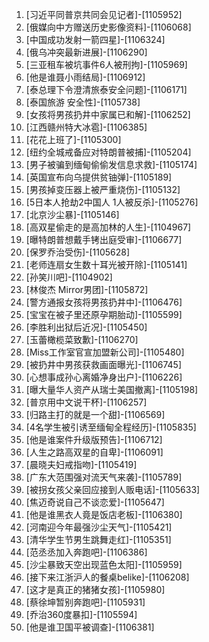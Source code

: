 
1. [习近平同普京共同会见记者]-[1105952]
1. [俄媒向中方赠送历史影像资料]-[1106068]
1. [中国成功发射一箭四星]-[1106324]
1. [俄乌冲突最新进展]-[1106290]
1. [三亚租车被坑事件6人被刑拘]-[1105969]
1. [他是谁聂小雨结局]-[1106912]
1. [泰总理下令澄清旅泰安全问题]-[1106171]
1. [泰国旅游 安全性]-[1105738]
1. [女孩将男孩扔井中家属已和解]-[1106252]
1. [江西赣州特大冰雹]-[1106385]
1. [花花上班了]-[1105300]
1. [纽约全城戒备应对特朗普被捕]-[1105204]
1. [男子被骗到缅甸偷偷发信息求救]-[1105174]
1. [英国宣布向乌提供贫铀弹]-[1105189]
1. [男孩掉变压器上被严重烧伤]-[1105132]
1. [5日本人抢劫2中国人 1人被反杀]-[1105276]
1. [北京沙尘暴]-[1105146]
1. [高双星偷走的是高加林的人生]-[1104967]
1. [曝特朗普想戴手铐出庭受审]-[1106677]
1. [保罗乔治受伤]-[1105628]
1. [老师连扇女生数十耳光被开除]-[1105141]
1. [孙笑川吧]-[1104902]
1. [林俊杰 Mirror男团]-[1105872]
1. [警方通报女孩将男孩扔井中]-[1106476]
1. [宝宝在被子里还原孕期胎动]-[1105599]
1. [李胜利出狱后近况]-[1105450]
1. [玉蕾橄榄菜致歉]-[1106270]
1. [Miss工作室官宣加盟新公司]-[1105480]
1. [被扔井中男孩获救画面曝光]-[1106745]
1. [心想事成孙心离婚净身出户]-[1106226]
1. [曝大量华人资产从瑞士美国撤离]-[1105198]
1. [普京用中文说干杯]-[1106257]
1. [归路主打的就是一个甜]-[1106569]
1. [4名学生被引诱至缅甸全程经历]-[1105835]
1. [他是谁案件升级版预告]-[1106712]
1. [人生之路高双星的自卑]-[1106091]
1. [晨晓夫妇戒指吻]-[1105419]
1. [广东大范围强对流天气来袭]-[1105789]
1. [被拐女孩父亲回应接到人贩电话]-[1105633]
1. [焦迈奇说自己不谈恋爱]-[1105647]
1. [他是谁黑衣人竟是饭店老板]-[1106380]
1. [河南迎今年最强沙尘天气]-[1105421]
1. [清华学生节男生跳舞走红]-[1105351]
1. [范丞丞加入奔跑吧]-[1106386]
1. [沙尘暴致天空出现蓝色太阳]-[1105959]
1. [接下来江浙沪人的餐桌belike]-[1106208]
1. [这才是真正的猪猪女孩]-[1105980]
1. [蔡徐坤暂别奔跑吧]-[1105931]
1. [乔治360度暴扣]-[1105594]
1. [他是谁卫国平被调查]-[1106381]
